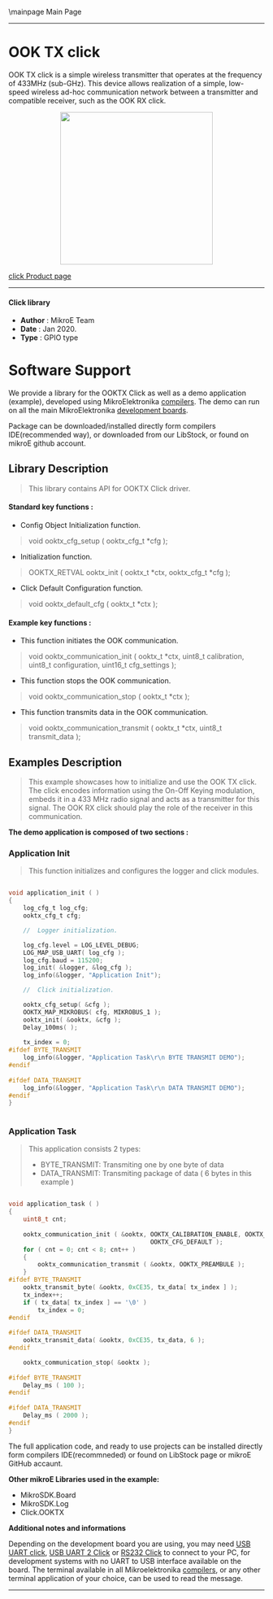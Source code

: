 \mainpage Main Page
 
---
# OOK TX click

OOK TX click is a simple wireless transmitter that operates at the frequency of 433MHz (sub-GHz). This device allows realization of a simple, low-speed wireless ad-hoc communication network between a transmitter and compatible receiver, such as the OOK RX click.

<p align="center">
  <img src="https://download.mikroe.com/images/click_for_ide/ooktx_click.png" height=300px>
</p>

[click Product page](<https://www.mikroe.com/ook-tx-click>)

---

#### Click library 

- **Author**        : MikroE Team
- **Date**          : Jan 2020.
- **Type**          : GPIO type

# Software Support

We provide a library for the OOKTX Click 
as well as a demo application (example), developed using MikroElektronika 
[compilers](https://shop.mikroe.com/compilers). 
The demo can run on all the main MikroElektronika [development boards](https://shop.mikroe.com/development-boards).

Package can be downloaded/installed directly form compilers IDE(recommended way), or downloaded from our LibStock, or found on mikroE github account. 

## Library Description

> This library contains API for OOKTX Click driver.

#### Standard key functions :

- Config Object Initialization function.
> void ooktx_cfg_setup ( ooktx_cfg_t *cfg ); 
 
- Initialization function.
> OOKTX_RETVAL ooktx_init ( ooktx_t *ctx, ooktx_cfg_t *cfg );

- Click Default Configuration function.
> void ooktx_default_cfg ( ooktx_t *ctx );


#### Example key functions :

- This function initiates the OOK communication.
> void ooktx_communication_init ( ooktx_t *ctx, uint8_t calibration, 
                                  uint8_t configuration, uint16_t cfg_settings );
 
- This function stops the OOK communication.
> void ooktx_communication_stop ( ooktx_t *ctx );

- This function transmits data in the OOK communication.
> void ooktx_communication_transmit ( ooktx_t *ctx, uint8_t transmit_data );

## Examples Description

> This example showcases how to initialize and use the OOK TX click. The click encodes information
  using the On-Off Keying modulation, embeds it in a 433 MHz radio signal and acts as a transmitter
  for this signal. The OOK RX click should play the role of the receiver in this communication.

**The demo application is composed of two sections :**

### Application Init 

> This function initializes and configures the logger and click modules. 

```c

void application_init ( )
{
    log_cfg_t log_cfg;
    ooktx_cfg_t cfg;

    //  Logger initialization.

    log_cfg.level = LOG_LEVEL_DEBUG;
    LOG_MAP_USB_UART( log_cfg );
    log_cfg.baud = 115200;
    log_init( &logger, &log_cfg );
    log_info(&logger, "Application Init");

    //  Click initialization.

    ooktx_cfg_setup( &cfg );
    OOKTX_MAP_MIKROBUS( cfg, MIKROBUS_1 );
    ooktx_init( &ooktx, &cfg );
    Delay_100ms( ); 
    
    tx_index = 0;
#ifdef BYTE_TRANSMIT
    log_info(&logger, "Application Task\r\n BYTE TRANSMIT DEMO");
#endif
    
#ifdef DATA_TRANSMIT
    log_info(&logger, "Application Task\r\n DATA TRANSMIT DEMO");
#endif
}
  
```

### Application Task

> This application consists 2 types:
>  - BYTE_TRANSMIT: Transmiting one by one byte of data
>  - DATA_TRANSMIT: Transmiting package of data ( 6 bytes in this example )

```c

void application_task ( )
{
    uint8_t cnt;
    
    ooktx_communication_init ( &ooktx, OOKTX_CALIBRATION_ENABLE, OOKTX_CONFIGURATION_ENABLE,
                                       OOKTX_CFG_DEFAULT );
    for ( cnt = 0; cnt < 8; cnt++ )
    {
        ooktx_communication_transmit ( &ooktx, OOKTX_PREAMBULE );
    }
#ifdef BYTE_TRANSMIT
    ooktx_transmit_byte( &ooktx, 0xCE35, tx_data[ tx_index ] );
    tx_index++;
    if ( tx_data[ tx_index ] == '\0' )
        tx_index = 0;
#endif
    
#ifdef DATA_TRANSMIT
    ooktx_transmit_data( &ooktx, 0xCE35, tx_data, 6 );
#endif

    ooktx_communication_stop( &ooktx );
    
#ifdef BYTE_TRANSMIT
    Delay_ms ( 100 );
#endif
    
#ifdef DATA_TRANSMIT
    Delay_ms ( 2000 );
#endif
}

```

The full application code, and ready to use projects can be  installed directly form compilers IDE(recommneded) or found on LibStock page or mikroE GitHub accaunt.

**Other mikroE Libraries used in the example:** 

- MikroSDK.Board
- MikroSDK.Log
- Click.OOKTX

**Additional notes and informations**

Depending on the development board you are using, you may need 
[USB UART click](https://shop.mikroe.com/usb-uart-click), 
[USB UART 2 Click](https://shop.mikroe.com/usb-uart-2-click) or 
[RS232 Click](https://shop.mikroe.com/rs232-click) to connect to your PC, for 
development systems with no UART to USB interface available on the board. The 
terminal available in all Mikroelektronika 
[compilers](https://shop.mikroe.com/compilers), or any other terminal application 
of your choice, can be used to read the message.

---
